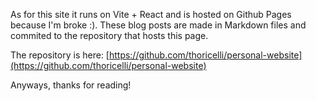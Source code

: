 As for this site it runs on Vite + React and is hosted on Github Pages because I'm broke :).
These blog posts are made in Markdown files and commited to the repository that hosts this page.

The repository is here:
[https://github.com/thoricelli/personal-website](https://github.com/thoricelli/personal-website)

Anyways, thanks for reading!
